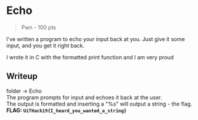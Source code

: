 # Echo
> Pwn - 100 pts

I've written a program to echo your input back at you. Just give it some input, and you get it right back. <br>

I wrote it in C with the formatted print function and I am very proud <br>

## Writeup 

folder -> Echo <br>
The program prompts for input and echoes it back at the user. <br>
The output is formatted and inserting a "%s" will output a string - the flag. <b>
FLAG: `UiTHack19{I_heard_you_wanted_a_string}`
